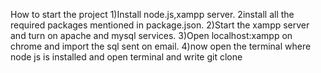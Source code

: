 How to start the project
1)Install node.js,xampp server.
2install all the required packages mentioned in package.json.
2)Start the xampp server and turn on apache and mysql services.
3)Open localhost:xampp on chrome and import the sql sent on email.
4)now open the terminal where node js is installed and open terminal and write git clone 
